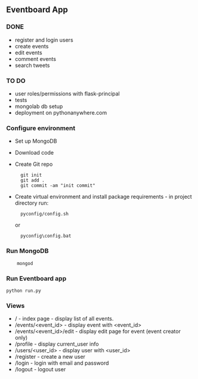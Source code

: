 

## Eventboard App

### DONE
* register and login users
* create events 
* edit events
* comment events
* search tweets

### TO DO
* user roles/permissions with flask-principal
* tests
* mongolab db setup
* deployment on pythonanywhere.com

### Configure environment

* Set up MongoDB
* Download code 
* Create Git repo

		git init
		git add .
		git commit -am "init commit"

* Create virtual environment and install package requirements - in project directory run:

		pyconfig/config.sh

	or 

		pyconfig\config.bat

### Run MongoDB
        
        mongod
		
### Run Eventboard app
	
	python run.py

### Views

* / - index page - display list of all events. 
* /events/<event_id> - display event with <event_id>
* /events/<event_id>/edit - display edit page for event (event creator only)
* /profile - display current_user info
* /users/<user_id> - display user with <user_id>
* /register - create a new user
* /login - login with email and password
* /logout - logout user



